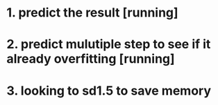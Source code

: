 # 1. predict the result [running]
# 2. predict mulutiple step to see if it already overfitting [running]
# 3. looking to sd1.5 to save memory